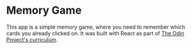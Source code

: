 # Memory Game

This app is a simple memory game, where you need to remember which cards you already clicked on. It was built with React as part of [The Odin Project's curriculum](https://www.theodinproject.com/).

